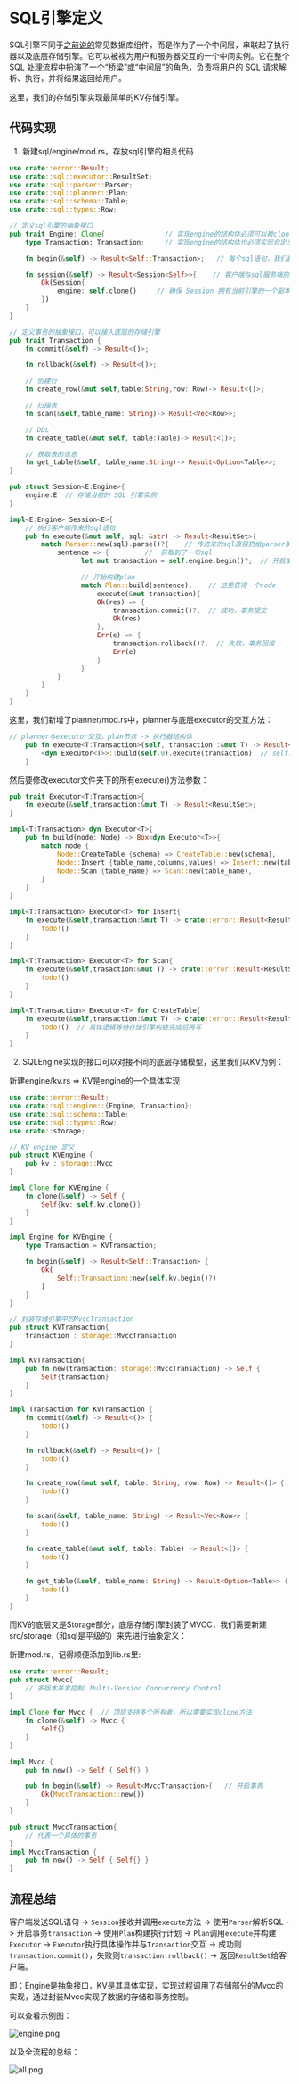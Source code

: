 # SQL引擎定义

SQL引擎不同于[之前说的](./01-BasicStructure.md)常见数据库组件，而是作为了一个中间层，串联起了执行器以及底层存储引擎。它可以被视为用户和服务器交互的一个中间实例。它在整个 SQL 处理流程中扮演了一个“桥梁”或“中间层”的角色，负责将用户的 SQL 请求解析、执行，并将结果返回给用户。

这里，我们的存储引擎实现最简单的KV存储引擎。

## 代码实现

1. 新建sql/engine/mod.rs，存放sql引擎的相关代码

```rust
use crate::error::Result;
use crate::sql::executor::ResultSet;
use crate::sql::parser::Parser;
use crate::sql::planner::Plan;
use crate::sql::schema::Table;
use crate::sql::types::Row;

// 定义sql引擎的抽象接口
pub trait Engine: Clone{               // 实现engine的结构体必须可以被clone
    type Transaction: Transaction;     // 实现engine的结构体也必须实现自定义接口Transaction

    fn begin(&self) -> Result<Self::Transaction>;   // 每个sql语句，我们都会将其封装在一个事务中运行，所以执行sql时需要先开启事务

    fn session(&self) -> Result<Session<Self>>{    // 客户端与sql服务端的连接靠session来维持
        Ok(Session{
            engine: self.clone()     // 确保 Session 拥有当前引擎的一个副本
        })
    }
}

// 定义事务的抽象接口，可以接入底层的存储引擎
pub trait Transaction {
    fn commit(&self) -> Result<()>;

    fn rollback(&self) -> Result<()>;

    // 创建行
    fn create_row(&mut self,table:String,row: Row)-> Result<()>;

    // 扫描表
    fn scan(&self,table_name: String)-> Result<Vec<Row>>;

    // DDL
    fn create_table(&mut self, table:Table)-> Result<()>;

    // 获取表的信息
    fn get_table(&self, table_name:String)-> Result<Option<Table>>;
}

pub struct Session<E:Engine>{
    engine:E  // 存储当前的 SQL 引擎实例
}

impl<E:Engine> Session<E>{
    // 执行客户端传来的sql语句
    pub fn execute(&mut self, sql: &str) -> Result<ResultSet>{
        match Parser::new(sql).parse()?{    // 传进来的sql直接扔给parser解析
            sentence => {         //  获取到了一句sql
                  let mut transaction = self.engine.begin()?;  // 开启事务，获取 KVTransaction（E.Transaction）

                  // 开始构建plan
                  match Plan::build(sentence).    // 这里获得一个node
                      execute(&mut transaction){
                      Ok(res) => {
                          transaction.commit()?;  // 成功，事务提交
                          Ok(res)
                      },
                      Err(e) => {
                          transaction.rollback()?;  // 失败，事务回滚
                          Err(e)
                      }
                  }
            }
        }
    }
}
```

这里，我们新增了planner/mod.rs中，planner与底层executor的交互方法：

```rust
// planner与executor交互，plan节点 -> 执行器结构体
    pub fn execute<T:Transaction>(self, transaction :&mut T) -> Result<ResultSet>{
        <dyn Executor<T>>::build(self.0).execute(transaction)  // self.0 == node 只有这一个元素
    }
```

然后要修改executor文件夹下的所有execute()方法参数：

```rust
pub trait Executor<T:Transaction>{
    fn execute(&self,transaction:&mut T) -> Result<ResultSet>;
}

impl<T:Transaction> dyn Executor<T>{
    pub fn build(node: Node) -> Box<dyn Executor<T>>{
        match node {
            Node::CreateTable {schema} => CreateTable::new(schema),
            Node::Insert {table_name,columns,values} => Insert::new(table_name, columns, values),
            Node::Scan {table_name} => Scan::new(table_name),
        }
    }
}
```

```rust
impl<T:Transaction> Executor<T> for Insert{
    fn execute(&self,transaction:&mut T) -> crate::error::Result<ResultSet> {
        todo!()
    }
}
```

```rust
impl<T:Transaction> Executor<T> for Scan{
    fn execute(&self,trasaction:&mut T) -> crate::error::Result<ResultSet> {
        todo!()
    }
}
```

```rust
impl<T:Transaction> Executor<T> for CreateTable{
    fn execute(&self,transaction:&mut T) -> crate::error::Result<ResultSet> {
        todo!()  // 具体逻辑等待存储引擎构建完成后再写
    }
}
```

2. SQLEngine实现的接口可以对接不同的底层存储模型，这里我们以KV为例：

新建engine/kv.rs  => KV是engine的一个具体实现

```rust
use crate::error::Result;
use crate::sql::engine::{Engine, Transaction};
use crate::sql::schema::Table;
use crate::sql::types::Row;
use crate::storage;

// KV engine 定义
pub struct KVEngine {
    pub kv : storage::Mvcc
}

impl Clone for KVEngine {
    fn clone(&self) -> Self {
        Self{kv: self.kv.clone()}
    }
}

impl Engine for KVEngine {
    type Transaction = KVTransaction;

    fn begin(&self) -> Result<Self::Transaction> {
        Ok(
            Self::Transaction::new(self.kv.begin()?)
        )
    }
}

// 封装存储引擎中的MvccTransaction
pub struct KVTransaction{
    transaction : storage::MvccTransaction
}

impl KVTransaction{
    pub fn new(transaction: storage::MvccTransaction) -> Self {
        Self{transaction}
    }
}

impl Transaction for KVTransaction {
    fn commit(&self) -> Result<()> {
        todo!()
    }

    fn rollback(&self) -> Result<()> {
        todo!()
    }

    fn create_row(&mut self, table: String, row: Row) -> Result<()> {
        todo!()
    }

    fn scan(&self, table_name: String) -> Result<Vec<Row>> {
        todo!()
    }

    fn create_table(&mut self, table: Table) -> Result<()> {
        todo!()
    }

    fn get_table(&self, table_name: String) -> Result<Option<Table>> {
        todo!()
    }
}
```

而KV的底层又是Storage部分，底层存储引擎封装了MVCC，我们需要新建src/storage（和sql是平级的）来先进行抽象定义：

新建mod.rs，记得顺便添加到lib.rs里:

```rust
use crate::error::Result;
pub struct Mvcc{
    // 多版本并发控制，Multi-Version Concurrency Control
}

impl Clone for Mvcc {  // 顶层支持多个所有者，所以需要实现clone方法
    fn clone(&self) -> Mvcc {
        Self{}
    }
}

impl Mvcc {
    pub fn new() -> Self { Self{} }

    pub fn begin(&self) -> Result<MvccTransaction>{   // 开启事务
        Ok(MvccTransaction::new())
    }
}

pub struct MvccTransaction{
    // 代表一个具体的事务
}  
impl MvccTransaction {
    pub fn new() -> Self { Self{} }
}
```

## 流程总结

客户端发送SQL语句 -> `Session`接收并调用`execute`方法 -> 使用`Parser`解析SQL -> 开启事务`transaction` -> 使用`Plan`构建执行计划 -> `Plan`调用`execute`并构建`Executor` -> `Executor`执行具体操作并与`Transaction`交互 -> 成功则`transaction.commit()`，失败则`transaction.rollback()` -> 返回`ResultSet`给客户端。

即：Engine是抽象接口，KV是其具体实现，实现过程调用了存储部分的Mvcc的实现，通过封装Mvcc实现了数据的存储和事务控制。

可以查看示例图：

![engine.png](img/engine.png)

以及全流程的总结：

![all.png](img/all.png)